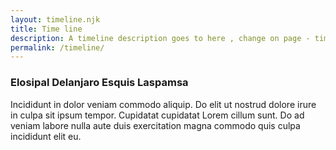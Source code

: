 ```yaml
---
layout: timeline.njk
title: Time line
description: A timeline description goes to here , change on page - timeline.md files.
permalink: /timeline/
---
```

### Elosipal Delanjaro Esquis Laspamsa

Incididunt in dolor veniam commodo aliquip. Do elit ut nostrud dolore irure in culpa sit ipsum tempor. Cupidatat cupidatat Lorem cillum sunt. Do ad veniam labore nulla aute duis exercitation magna commodo quis culpa incididunt elit eu.
